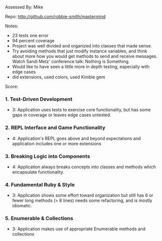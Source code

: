 Assessed By: Mike

Repo: http://github.com/robbie-smith/mastermind

Notes:
* 23 tests one error
* 94 percent coverage
* Project was well divided and organized into classes that made sense.
* Try avoiding methods that just modify instance variables, and think about more how you would get methods to send and receive messages. Watch Sandi Metz' conference talk: Nothing is Something.
* Would like to have seen a little more in depth testing, especially with edge cases
* did extensions, used colors, used Kimble gem



Score:

### 1. Test-Driven Development

* 3: Application uses tests to exercise core functionality, but has some gaps in coverage or leaves edge cases untested.

### 2. REPL Interface and Game Functionality

* 4: Application's REPL goes above and beyond expectations and application includes one or more extensions

### 3. Breaking Logic into Components

* 4: Application always breaks concepts into classes and methods which encapsulate functionality.
 
### 4. Fundamental Ruby & Style


* 3:  Application shows some effort toward organization but still has 6 or fewer long methods (> 8 lines)  needs some refactoring, and is mostly idiomatic.

### 5. Enumerable & Collections

* 3: Application makes use of appropriate Enumerable methods and collections
